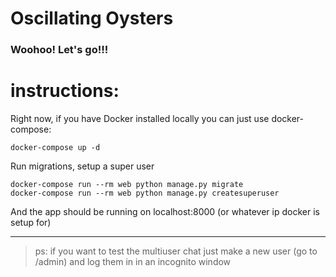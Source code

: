 # Oscillating Oysters

### Woohoo! Let's go!!!

# instructions:

Right now, if you have Docker installed locally you can just use docker-compose:
```
docker-compose up -d
```

Run migrations, setup a super user
```
docker-compose run --rm web python manage.py migrate
docker-compose run --rm web python manage.py createsuperuser
```

And the app should be running on localhost:8000 (or whatever ip docker is setup for)

---
> ps: if you want to test the multiuser chat just make a new user (go to /admin) and log them in in an incognito window